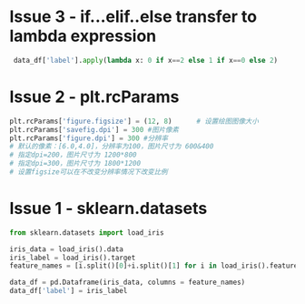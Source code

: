 # Issue 3 - if...elif..else transfer to lambda expression

```python
 data_df['label'].apply(lambda x: 0 if x==2 else 1 if x==0 else 2)
```

# Issue 2 - plt.rcParams

```python
plt.rcParams['figure.figsize'] = (12, 8)      # 设置绘图图像大小
plt.rcParams['savefig.dpi'] = 300 #图片像素
plt.rcParams['figure.dpi'] = 300 #分辨率
# 默认的像素：[6.0,4.0]，分辨率为100，图片尺寸为 600&400
# 指定dpi=200，图片尺寸为 1200*800
# 指定dpi=300，图片尺寸为 1800*1200
# 设置figsize可以在不改变分辨率情况下改变比例
```


# Issue 1 - sklearn.datasets

```python
from sklearn.datasets import load_iris
```
```python
iris_data = load_iris().data
iris_label = load_iris().target
feature_names = [i.split()[0]+i.split()[1] for i in load_iris().feature_names]

data_df = pd.Dataframe(iris_data, columns = feature_names)
data_df['label'] = iris_label
```
